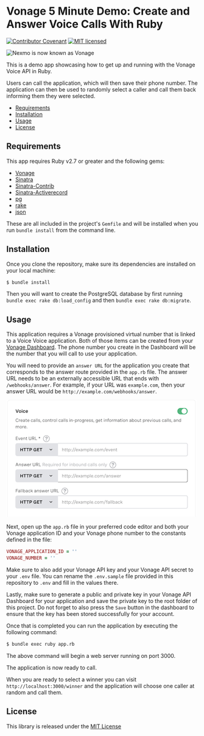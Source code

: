 # Vonage 5 Minute Demo: Create and Answer Voice Calls With Ruby

[![Contributor Covenant](https://img.shields.io/badge/Contributor%20Covenant-v2.0%20adopted-ff69b4.svg)](CODE_OF_CONDUCT.md)
[![MIT licensed](https://img.shields.io/badge/license-MIT-blue.svg)](./LICENSE.txt)

<img src="https://developer.nexmo.com/assets/images/Vonage_Nexmo.svg" height="48px" alt="Nexmo is now known as Vonage" />

This is a demo app showcasing how to get up and running with the Vonage Voice API in Ruby.

Users can call the application, which will then save their phone number. The application can then be used to randomly select a caller and call them back informing them they were selected.

* [Requirements](#requirements)
* [Installation](#installation)
* [Usage](#usage)
* [License](#license)

## Requirements

This app requires Ruby v2.7 or greater and the following gems:

* [Vonage](https://github.com/vonage/vonage-ruby-sdk)
* [Sinatra](https://github.com/sinatra/sinatra)
* [Sinatra-Contrib](https://github.com/sinatra/sinatra/tree/master/sinatra-contrib)
* [Sinatra-Activerecord](https://github.com/sinatra-activerecord/sinatra-activerecord)
* [pg](https://rubygems.org/gems/pg/versions/0.18.4)
* [rake](https://github.com/ruby/rake)
* [json](https://github.com/flori/json)

These are all included in the project's `Gemfile` and will be installed when you run `bundle install` from the command line.

## Installation

Once you clone the repository, make sure its dependencies are installed on your local machine:

```bash
$ bundle install
```

Then you will want to create the PostgreSQL database by first running `bundle exec rake db:load_config` and then `bundle exec rake db:migrate`.

## Usage

This application requires a Vonage provisioned virtual number that is linked to a Voice Voice application. Both of those items can be created from your [Vonage Dashboard](https://dashboard.nexmo.com). The phone number you create in the Dashboard will be the number that you will call to use your application.

You will need to provide an `answer URL` for the application you create that corresponds to the answer route provided in the `app.rb` file. The answer URL needs to be an externally accessible URL that ends with `/webhooks/answer`. For example, if your URL was `example.com`, then your answer URL would be `http://example.com/webhooks/answer`.

![Voice API URL settings](voice_app_url_settings.png)

Next, open up the `app.rb` file in your preferred code editor and both your Vonage application ID and your Vonage phone number to the constants defined in the file:

```ruby
VONAGE_APPLICATION_ID = ''
VONAGE_NUMBER = ''
```

Make sure to also add your Vonage API key and your Vonage API secret to your `.env` file. You can rename the `.env.sample` file provided in this repository to `.env` and fill in the values there. 

Lastly, make sure to generate a public and private key in your Vonage API Dashboard for your application and save the private key to the root folder of this project. Do not forget to also press the `Save` button in the dashboard to ensure that the key has been stored successfully for your account.

Once that is completed you can run the application by executing the following command:

```bash
$ bundle exec ruby app.rb
```

The above command will begin a web server running on port 3000.

The application is now ready to call.

When you are ready to select a winner you can visit `http://localhost:3000/winner` and the application will choose one caller at random and call them.

## License

This library is released under the [MIT License][license]

[license]: LICENSE.txt
